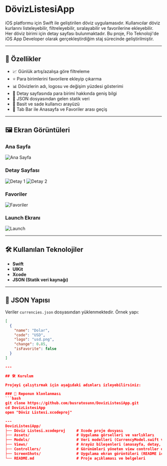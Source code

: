 # DövizListesiApp
iOS platformu için Swift ile geliştirilen döviz uygulamasıdır. Kullanıcılar döviz kurlarını listeleyebilir, filtreleyebilir, sıralayabilir ve favorilerine ekleyebilir. Her döviz birimi için detay sayfası bulunmaktadır. Bu proje, Flo Teknoloji'de iOS App Developer olarak gerçekleştirdiğim staj sürecinde geliştirilmiştir.

---

## 🔑 Özellikler

- 📈 Günlük artış/azalışa göre filtreleme
- ⭐ Para birimlerini favorilere ekleyip çıkarma
- 📊 Dövizlerin adı, logosu ve değişim yüzdesi gösterimi
- 🧾 Detay sayfasında para birimi hakkında geniş bilgi
- 📁 JSON dosyasından gelen statik veri
- 🔄 Basit ve sade kullanıcı arayüzü
- 🔽 Tab Bar ile Anasayfa ve Favoriler arası geçiş

---

## 🖼 Ekran Görüntüleri

### Ana Sayfa
![Ana Sayfa](ScreenShots/anasayfa.png)

### Detay Sayfası
![Detay 1](ScreenShots/detay1.png)
![Detay 2](ScreenShots/detay2.png)

### Favoriler
![Favoriler](ScreenShots/favoriler.png)

### Launch Ekranı
![Launch](ScreenShots/launch.png)

---

## 🛠️ Kullanılan Teknolojiler

- **Swift**
- **UIKit**
- **Xcode**
- **JSON (Statik veri kaynağı)**

---

## 📂 JSON Yapısı

Veriler `currencies.json` dosyasından yüklenmektedir. Örnek yapı:

```json
[
  {
    "name": "Dolar",
    "code": "USD",
    "logo": "usd.png",
    "change": 0.85,
    "isFavorite": false
  }
]

---

## 🛠 Kurulum

Projeyi çalıştırmak için aşağıdaki adımları izleyebilirsiniz:

### 🔽 Reponun klonlanması
```bash
git clone https://github.com/busratosunn/DovizListesiApp.git
cd DovizListesiApp
open "Döviz Listesi.xcodeproj"

---
DovizListesiApp/
├── Döviz Listesi.xcodeproj     # Xcode proje dosyası
├── Assets/                     # Uygulama görselleri ve varlıkları
├── Models/                     # Veri modelleri (CurrencyModel.swift vb.)
├── Views/                      # Arayüz bileşenleri (anasayfa, detay, favoriler)
├── Controllers/                # Görünümleri yöneten view controller dosyaları
├── ScreenShots/                # Uygulama ekran görüntüleri (README için)
└── README.md                   # Proje açıklaması ve belgeleri


